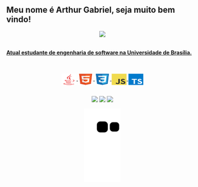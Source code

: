 ## Meu nome é Arthur Gabriel, seja muito bem vindo!
<div align="center">
  <a href="https://github.com/ArthurGabrieel>
  <img height="180em" src="https://github-readme-stats.vercel.app/api?username=ArthurGabrieel&show_icons=true&theme=radical&include_all_commits=true&count_private=true"/>
  <img height="180em" src="https://github-readme-stats.vercel.app/api/top-langs/?username=ArthurGabrieel&layout=compact&langs_count=7&theme=radical"/>
</div>

##

#### Atual estudante de engenharia de software na Universidade de Brasília.

##
                                                                                                                                                    
<div style="display: inline_block" align="center"><br>
  <img align="center" alt="Arthur-Java" height="30" width="40" src="https://raw.githubusercontent.com/devicons/devicon/master/icons/java/java-plain.svg">
  <img align="center" alt="Arthur-HTML" height="30" width="40" src="https://raw.githubusercontent.com/devicons/devicon/master/icons/html5/html5-original.svg">
  <img align="center" alt="Arthur-CSS" height="30" width="40" src="https://raw.githubusercontent.com/devicons/devicon/master/icons/css3/css3-original.svg">
  <img align="center" alt="Arthur-Python" height="30" width="40" src="https://raw.githubusercontent.com/devicons/devicon/master/icons/javascript/javascript-original.svg">
  <img align="center" alt="Arthur-Python" height="30" width="40" src="https://raw.githubusercontent.com/devicons/devicon/master/icons/typescript/typescript-original.svg">
</div>

##

<div align="center">
  <a href="https://instagram.com/arthurgabriellg" target="_blank"><img src="https://img.shields.io/badge/-Instagram-%23E4405F?style=for-the-badge&logo=instagram&logoColor=white" target="_blank"></a>
  <a href = "mailto:arthurelgg@gmail.com"><img src="https://img.shields.io/badge/-Gmail-%23333?style=for-the-badge&logo=gmail&logoColor=white" target="_blank"></a>
  <a href="https://www.linkedin.com/in/arthurgabriellg/" target="_blank"><img src="https://img.shields.io/badge/-LinkedIn-%230077B5?style=for-the-badge&logo=linkedin&logoColor=white" target="_blank"></a>
  
  ![Snake animation](https://github.com/ArthurGabrieel/ArthurGabrieel/blob/output/github-contribution-grid-snake.svg)
  
</div>

##

